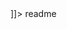 <snippet>
  <content><![CDATA[
# ${1:jupyter-proxy}
Nginx Proxy using docker

]]></content>
  <tabTrigger>readme</tabTrigger>
</snippet>

